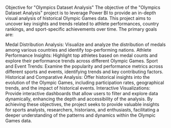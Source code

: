 Objective for "Olympics Dataset Analysis"
The objective of the "Olympics Dataset Analysis" project is to leverage Power BI to provide an in-depth visual analysis of historical Olympic Games data. This project aims to uncover key insights and trends related to athlete performances, country rankings, and sport-specific achievements over time. The primary goals are:

Medal Distribution Analysis: Visualize and analyze the distribution of medals among various countries and identify top-performing nations.
Athlete Performance Insights: Highlight top athletes based on medal counts and explore their performance trends across different Olympic Games.
Sport and Event Trends: Examine the popularity and performance metrics across different sports and events, identifying trends and key contributing factors.
Historical and Comparative Analysis: Offer historical insights into the evolution of the Olympic Games, including participation rates, geographical trends, and the impact of historical events.
Interactive Visualizations: Provide interactive dashboards that allow users to filter and explore data dynamically, enhancing the depth and accessibility of the analysis.
By achieving these objectives, the project seeks to provide valuable insights for sports analysts, researchers, historians, and enthusiasts, facilitating a deeper understanding of the patterns and dynamics within the Olympic Games data.
